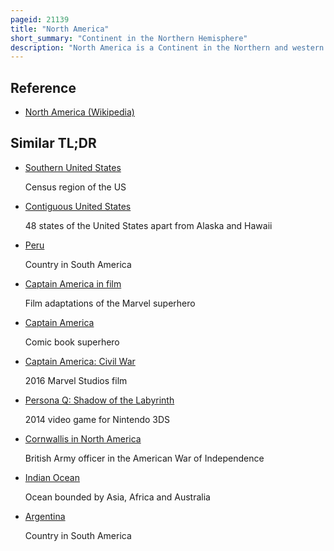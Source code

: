 ```yaml
---
pageid: 21139
title: "North America"
short_summary: "Continent in the Northern Hemisphere"
description: "North America is a Continent in the Northern and western Hemispheres. North America is bordered by the arctic Ocean to the East the atlantic Ocean to the Southeast by south America and the caribbean Sea and the pacific Ocean to the West and the South. Greater North America includes the Bahamas, Bermuda, Canada, the Caribbean, Central America, Île Clipperton, Greenland, México, Saint-Pierre-Et-Miquelon, the Turks and Caicos Islands, and the United States of America."
---
```


## Reference

- [North America (Wikipedia)](https://en.wikipedia.org/?curid=21139)

## Similar TL;DR

- [Southern United States](/tldr/en/southern-united-states)

  Census region of the US

- [Contiguous United States](/tldr/en/contiguous-united-states)

  48 states of the United States apart from Alaska and Hawaii

- [Peru](/tldr/en/peru)

  Country in South America

- [Captain America in film](/tldr/en/captain-america-in-film)

  Film adaptations of the Marvel superhero

- [Captain America](/tldr/en/captain-america)

  Comic book superhero

- [Captain America: Civil War](/tldr/en/captain-america-civil-war)

  2016 Marvel Studios film

- [Persona Q: Shadow of the Labyrinth](/tldr/en/persona-q-shadow-of-the-labyrinth)

  2014 video game for Nintendo 3DS

- [Cornwallis in North America](/tldr/en/cornwallis-in-north-america)

  British Army officer in the American War of Independence

- [Indian Ocean](/tldr/en/indian-ocean)

  Ocean bounded by Asia, Africa and Australia

- [Argentina](/tldr/en/argentina)

  Country in South America
